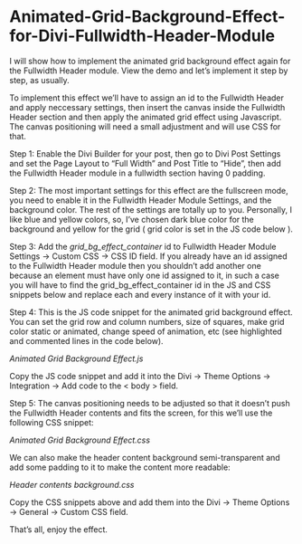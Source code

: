 # Animated-Grid-Background-Effect-for-Divi-Fullwidth-Header-Module
I will show how to implement the animated grid background effect again for the Fullwidth Header module. View the demo and let’s implement it step by step, as usually.

To implement this effect we’ll have to assign an id to the Fullwidth Header and apply neccessary settings, then insert the canvas inside the Fullwidth Header section and then apply the animated grid effect using Javascript. The canvas positioning will need a small adjustment and will use CSS for that.

Step 1:
Enable the Divi Builder for your post, then go to Divi Post Settings and set the Page Layout to “Full Width” and Post Title to “Hide”, then add the Fullwidth Header module in a fullwidth section having 0 padding.

Step 2:
The most important settings for this effect are the fullscreen mode, you need to enable it in the Fullwidth Header Module Settings, and the background color. The rest of the settings are totally up to you. Personally, I like blue and yellow colors, so, I’ve chosen dark blue color for the background and yellow for the grid ( grid color is set in the JS code below ).

Step 3:
Add the *grid_bg_effect_container* id to Fullwidth Header Module Settings -> Custom CSS -> CSS ID field. If you already have an id assigned to the Fullwidth Header module then you shouldn’t add another one because an element must have only one id assigned to it, in such a case you will have to find the grid_bg_effect_container id in the JS and CSS snippets below and replace each and every instance of it with your id.

Step 4:
This is the JS code snippet for the animated grid background effect. You can set the grid row and column numbers, size of squares, make grid color static or animated, change speed of animation, etc (see highlighted and commented lines in the code below).

*Animated Grid Background Effect.js* 

Copy the JS code snippet and add it into the Divi -> Theme Options -> Integration -> Add code to the < body > field.

Step 5:
The canvas positioning needs to be adjusted so that it doesn’t push the Fullwidth Header contents and fits the screen, for this we’ll use the following CSS snippet:

*Animated Grid Background Effect.css*

We can also make the header content background semi-transparent and add some padding to it to make the content more readable:

*Header contents background.css*

Copy the CSS snippets above and add them into the Divi -> Theme Options -> General -> Custom CSS field.


That’s all, enjoy the effect. 
